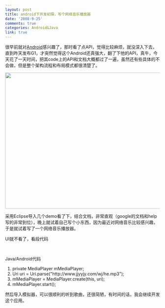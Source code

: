```yaml
---
layout: post
title: android下开发初探，写个网络音乐播放器
date: '2008-9-25'
comments: true
categories: Android&Java
link: true
---
```

很早前就对<a href="http://code.google.com/android/index.html">Android</a>感兴趣了，那时看了点API，觉得比较麻烦，就没深入下去，直到昨天发布G1，才突然觉得这个Android还真强大，翻了下他的API，真牛，今天花了一天时间，把其code上的API和文档大概都过了一遍，虽然还有些具体的不会做，但是整个架构流程和布局模式都很清楚了。

<img src="http://code.google.com/android/images/system-architecture.jpg" alt="" width="619" height="444" />

采用Eclipse导入几个demo看了下，结合文档，非常直观（google的文档和help写的非常到位），晚上就试着自己写个小东西，因为最近对网络音乐比较感兴趣，于是就试着写了一个网络音乐播放器。

UI就不看了，看段代码

&nbsp;
<div class="codeText">
<div class="codeHead">Java/Android代码</div>
<ol class="dp-j" start="1">
	<li class="alt"><span><span class="keyword">private</span><span> MediaPlayer mMediaPlayer;  </span></span></li>
	<li><span>Uri uri = Uri.parse(<span class="string">"http://www.jjyyjy.com/wj/he.mp3"</span><span>);  </span></span></li>
	<li class="alt"><span>mMediaPlayer = MediaPlayer.create(<span class="keyword">this</span><span>, uri);  </span></span></li>
	<li><span>mMediaPlayer.start();  </span></li>
</ol>
</div>
然后导入模拟器，可以很顺利的听到歌曲，还很简陋，有时间的话，我会继续开发这个应用。

&nbsp;

